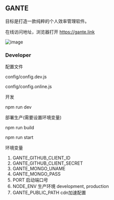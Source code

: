 ## GANTE

目标是打造一款纯粹的个人效率管理软件。

在线访问地址，浏览器打开 https://gante.link

![image](https://user-images.githubusercontent.com/9263655/219541219-dded8681-4e2c-4fab-addc-e543ff9d767c.png)


### Developer 

配置文件

config/config.dev.js

config/config.online.js

开发

npm run dev


部署生产(需要设置环境变量)

npm run build

npm run start


环境变量

1. GANTE_GITHUB_CLIENT_ID
2. GANTE_GITHUB_CLIENT_SECRET
3. GANTE_MONGO_UNAME
4. GANTE_MONGO_PASS
5. PORT 启动端口号
6. NODE_ENV 生产环境 development, production
7. GANTE_PUBLIC_PATH cdn加速配置
